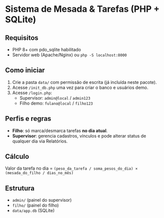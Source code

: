 # Sistema de Mesada & Tarefas (PHP + SQLite)

## Requisitos
- PHP 8+ com pdo_sqlite habilitado
- Servidor web (Apache/Nginx) ou `php -S localhost:8000`

## Como iniciar
1. Crie a pasta `data/` com permissão de escrita (já incluída neste pacote).
2. Acesse `/init_db.php` uma vez para criar o banco e usuários demo.
3. Acesse `/login.php`:
   - Supervisor: `admin@local` / `admin123`
   - Filho demo: `fulano@local` / `filho123`

## Perfis e regras
- **Filho**: só marca/desmarca tarefas **no dia atual**.
- **Supervisor**: gerencia cadastros, vínculos e pode alterar status de qualquer dia via Relatórios.

## Cálculo
Valor da tarefa no dia = `(peso_da_tarefa / soma_pesos_do_dia) × (mesada_do_filho / dias_no_mês)`

## Estrutura
- `admin/` (painel do supervisor)
- `filho/` (painel do filho)
- `data/app.db` (SQLite)
